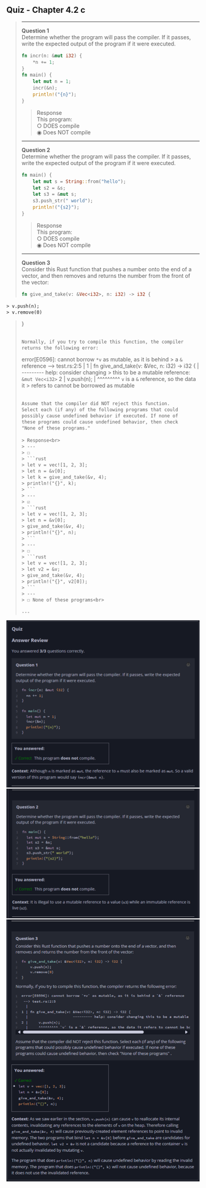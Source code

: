 ## Quiz - Chapter 4.2 c ##

> ---
> **Question 1**<br>
> Determine whether the program will pass the compiler. If it 
> passes, write the expected output of the program if it were 
> executed.
>
> ```rust
> fn incr(n: &mut i32) {
>     *n += 1;
> }
> fn main() {
>     let mut n = 1;
>     incr(&n);
>     println!("{n}");
> }
> ```
>
> > Response<br>
> > This program:<br>
> > ○ DOES compile<br>
> > ◉ Does NOT compile<br>
> 
> ---
>
> **Question 2**<br>
> Determine whether the program will pass the compiler. If it 
> passes, write the expected output of the program if it were 
> executed.
>
> ```rust
> fn main() {
>     let mut s = String::from("hello");
>     let s2 = &s;
>     let s3 = &mut s;
>     s3.push_str(" world");
>     println!("{s2}");
> }
> ```
>
> > Response<br>
> > This program:<br>
> > ○ DOES compile<br>
> > ◉ Does NOT compile<br>
> 
> ---
>
> **Question 3**<br>
> Consider this Rust function that pushes a number onto the 
> end of a vector, and then removes and returns the number 
> from the front of the vector:
>
> ```rust
> fn give_and_take(v: &Vec<i32>, n: i32) -> i32 {
    > v.push(n);
    > v.remove(0)
> }
> ```
> 
> Normally, if you try to compile this function, the compiler 
> returns the following error:
> ```
> error[E0596]: cannot borrow `*v` as mutable, as it is behind > a `&` reference
>   --> test.rs:2:5
>   |
> 1 | fn give_and_take(v: &Vec<i32>, n: i32) -> i32 {
>   |                     --------- help: consider changing > this to be a mutable reference: `&mut Vec<i32>`
> 2 |     v.push(n);
>   |     ^^^^^^^^^ `v` is a `&` reference, so the data it > refers to cannot be borrowed as mutable
> ```
> 
> Assume that the compiler did NOT reject this function. 
> Select each (if any) of the following programs that could 
> possibly cause undefined behavior if executed. If none of 
> these programs could cause undefined behavior, then check 
> "None of these programs."
>
> > Response<br>
> > ---
> > ☐
> > ```rust
> > let v = vec![1, 2, 3];
> > let n = &v[0];
> > let k = give_and_take(&v, 4);
> > println!("{}", k);
> > ```
> > ---
> > ☑
> > ```rust
> > let v = vec![1, 2, 3];
> > let n = &v[0];
> > give_and_take(&v, 4);
> > println!("{}", n);
> > ```
> > ---
> > ☐
> > ```rust
> > let v = vec![1, 2, 3];
> > let v2 = &v;
> > give_and_take(&v, 4);
> > println!("{}", v2[0]);
> > ```
> > ---
> > ☐ None of these programs<br>
> 
> ---
> 

![image](../additional-files/images/quiz_0402c1.png)
![image](../additional-files/images/quiz_0402c2.png)
![image](../additional-files/images/quiz_0402c3.png)
